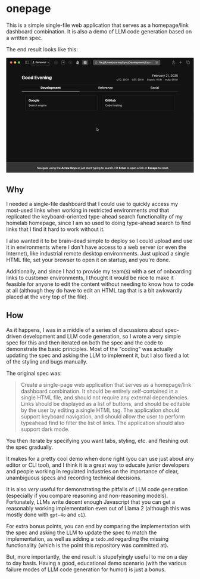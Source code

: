 # onepage

This is a simple single-file web application that serves as a homepage/link dashboard combination. It is also a demo of LLM code generation based on a written spec.

The end result looks like this:

![Animation](animation.gif)

## Why

I needed a single-file dashboard that I could use to quickly access my most-used links when working in restricted environments _and_ that replicated the keyboard-oriented type-ahead search functionality of my homelab homepage, since I am so used to doing type-ahead search to find links that I find it hard to work without it.

I also wanted it to be brain-dead simple to deploy so I could upload and use it in environments where I don't have access to a web server (or even the Internet), like industrial remote desktop environments. Just upload a single HTML file, set your browser to open it on startup, and you're done.

Additionally, and since I had to provide my team(s) with a set of onboarding links to customer environments, I thought it would be nice to make it feasible for anyone to edit the content without needing to know how to code at all (although they do have to edit an HTML tag that is a bit awkwardly placed at the very top of the file).

## How

As it happens, I was in a middle of a series of discussions about spec-driven development and LLM code generation, so I wrote a very simple spec for this and then iterated on both the spec and the code to demonstrate the basic principles. Most of the "coding" was actually updating the spec and asking the LLM to implement it, but I also fixed a lot of the styling and bugs manually.

The original spec was:

> Create a single-page web application that serves as a homepage/link dashboard combination. It should be entirely self-contained in a single HTML file, and should not require any external dependencies.
> Links should be displayed as a list of buttons, and should be editable by the user by editing a single HTML tag. 
The application should support keyboard navigation, and should allow the user to perform typeahead find to filter the list of links. The application should also support dark mode.

You then iterate by specifying you want tabs, styling, etc. and fleshing out the spec gradually.

It makes for a pretty cool demo when done right (you can use just about any editor or CLI tool), and I think it is a great way to educate junior developers and people working in regulated industries on the importance of clear, unambiguous specs and recording technical decisions. 

It is also _very_ useful for demonstrating the pitfalls of LLM code generation (especially if you compare reasoning and non-reasoning models). Fortunately, LLMs write decent enough Javascript that you can get a reasonably working implementation even out of Llama 2 (although this was mostly done with `gpt-4o` and `o1`).

For extra bonus points, you can end by comparing the implementation with the spec and asking the LLM to update the spec to match the implementation, as well as adding a `todo.md` regarding the missing functionality (which is the point this repository was committed at).

But, more importantly, the end result is stupefyingly useful to me on a day to day basis. Having a good, educational demo scenario (with the various failure modes of LLM code generation for humor) is just a bonus.
